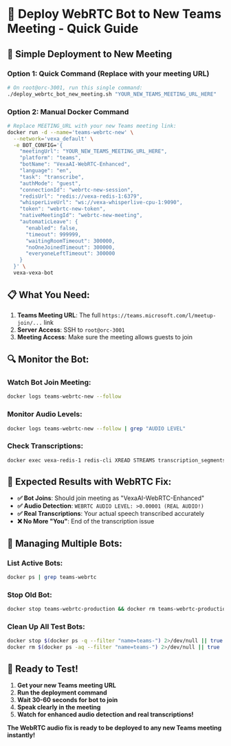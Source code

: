 # 🤖 Deploy WebRTC Bot to New Teams Meeting - Quick Guide

## 🚀 **Simple Deployment to New Meeting**

### **Option 1: Quick Command (Replace with your meeting URL)**
```bash
# On root@orc-3001, run this single command:
./deploy_webrtc_bot_new_meeting.sh "YOUR_NEW_TEAMS_MEETING_URL_HERE"
```

### **Option 2: Manual Docker Command**
```bash
# Replace MEETING_URL with your new Teams meeting link:
docker run -d --name='teams-webrtc-new' \
  --network='vexa_default' \
  -e BOT_CONFIG='{
    "meetingUrl": "YOUR_NEW_TEAMS_MEETING_URL_HERE",
    "platform": "teams",
    "botName": "VexaAI-WebRTC-Enhanced",
    "language": "en",
    "task": "transcribe",
    "authMode": "guest",
    "connectionId": "webrtc-new-session",
    "redisUrl": "redis://vexa-redis-1:6379",
    "whisperLiveUrl": "ws://vexa-whisperlive-cpu-1:9090",
    "token": "webrtc-new-token",
    "nativeMeetingId": "webrtc-new-meeting",
    "automaticLeave": {
      "enabled": false,
      "timeout": 999999,
      "waitingRoomTimeout": 300000,
      "noOneJoinedTimeout": 300000,
      "everyoneLeftTimeout": 300000
    }
  }' \
  vexa-vexa-bot
```

## 📋 **What You Need:**

1. **Teams Meeting URL**: The full `https://teams.microsoft.com/l/meetup-join/...` link
2. **Server Access**: SSH to `root@orc-3001`
3. **Meeting Access**: Make sure the meeting allows guests to join

## 🔍 **Monitor the Bot:**

### **Watch Bot Join Meeting:**
```bash
docker logs teams-webrtc-new --follow
```

### **Monitor Audio Levels:**
```bash
docker logs teams-webrtc-new --follow | grep "AUDIO LEVEL"
```

### **Check Transcriptions:**
```bash
docker exec vexa-redis-1 redis-cli XREAD STREAMS transcription_segments '$'
```

## 🎯 **Expected Results with WebRTC Fix:**

- **✅ Bot Joins**: Should join meeting as "VexaAI-WebRTC-Enhanced"
- **✅ Audio Detection**: `WEBRTC AUDIO LEVEL: >0.00001 (REAL AUDIO!)`
- **✅ Real Transcriptions**: Your actual speech transcribed accurately
- **❌ No More "You"**: End of the transcription issue

## 🧹 **Managing Multiple Bots:**

### **List Active Bots:**
```bash
docker ps | grep teams-webrtc
```

### **Stop Old Bot:**
```bash
docker stop teams-webrtc-production && docker rm teams-webrtc-production
```

### **Clean Up All Test Bots:**
```bash
docker stop $(docker ps -q --filter "name=teams-") 2>/dev/null || true
docker rm $(docker ps -aq --filter "name=teams-") 2>/dev/null || true
```

## 🎤 **Ready to Test!**

1. **Get your new Teams meeting URL**
2. **Run the deployment command**  
3. **Wait 30-60 seconds for bot to join**
4. **Speak clearly in the meeting**
5. **Watch for enhanced audio detection and real transcriptions!**

**The WebRTC audio fix is ready to be deployed to any new Teams meeting instantly!**